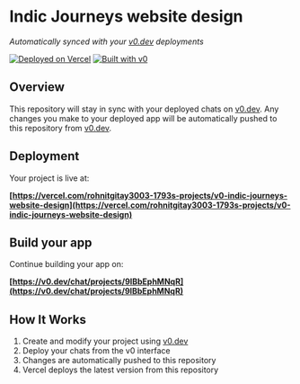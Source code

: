 # Indic Journeys website design

*Automatically synced with your [v0.dev](https://v0.dev) deployments*

[![Deployed on Vercel](https://img.shields.io/badge/Deployed%20on-Vercel-black?style=for-the-badge&logo=vercel)](https://vercel.com/rohnitgitay3003-1793s-projects/v0-indic-journeys-website-design)
[![Built with v0](https://img.shields.io/badge/Built%20with-v0.dev-black?style=for-the-badge)](https://v0.dev/chat/projects/9IBbEphMNqR)

## Overview

This repository will stay in sync with your deployed chats on [v0.dev](https://v0.dev).
Any changes you make to your deployed app will be automatically pushed to this repository from [v0.dev](https://v0.dev).

## Deployment

Your project is live at:

**[https://vercel.com/rohnitgitay3003-1793s-projects/v0-indic-journeys-website-design](https://vercel.com/rohnitgitay3003-1793s-projects/v0-indic-journeys-website-design)**

## Build your app

Continue building your app on:

**[https://v0.dev/chat/projects/9IBbEphMNqR](https://v0.dev/chat/projects/9IBbEphMNqR)**

## How It Works

1. Create and modify your project using [v0.dev](https://v0.dev)
2. Deploy your chats from the v0 interface
3. Changes are automatically pushed to this repository
4. Vercel deploys the latest version from this repository